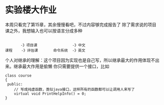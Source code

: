 # 实验楼大作业

本周只看完了第15章，其余慢慢看吧，不过内容够完成报告了 除了需求说的项目课之外，我想输入也可以按语言分成多种
```

       -》项目课                -》中文
课程    -》评估课       命令系统  -》英文
```

个人对继承的理解：这个项目因为实现也是自己写，所以继承最大的作用体现不出来。继承最大作用是偷懒 你只需要提供一个接口，比如
```
class course
{
 public:
    // 写成纯虚函数，类似java接口，这样所有的函数都可以让调用人来写了
    virtual void PrintHelpInfo() = 0;
}
```
